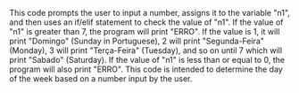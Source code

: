 This code prompts the user to input a number, assigns it to the variable "n1", and then uses an if/elif statement to check the value of "n1". If the value of "n1" is greater than 7, the program will print "ERRO". If the value is 1, it will print "Domingo" (Sunday in Portuguese), 2 will print "Segunda-Feira" (Monday), 3 will print "Terça-Feira" (Tuesday), and so on until 7 which will print "Sabado" (Saturday). If the value of "n1" is less than or equal to 0, the program will also print "ERRO". This code is intended to determine the day of the week based on a number input by the user.